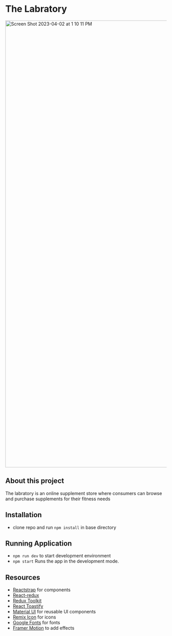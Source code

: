 # The Labratory
<img width="1391" alt="Screen Shot 2023-04-02 at 1 10 11 PM" src="https://user-images.githubusercontent.com/93098869/229368051-333517e9-fd1b-4441-a421-c80feb31fce2.png">


## About this project
The labratory is an online supplement store where consumers can browse and purchase supplements for their fitness needs

## Installation
- clone repo and run `npm install` in base directory

## Running Application
- `npm run dev` to start development environment
- `npm start` Runs the app in the development mode.

## Resources
- [Reactstrap](https://reactstrap.github.io/?path=/story/home-installation--page) for components
- [React-redux](https://react-redux.js.org)
- [Redux Toolkit](https://redux-toolkit.js.org)
- [React Toastify](https://www.npmjs.com/package/react-toastify)
- [Material UI](https://mui.com) for reusable UI components
- [Remix Icon](https://remixicon.com/) for icons
- [Google Fonts](https://fonts.google.com/) for fonts
- [Framer Motion](https://www.framer.com/motion/) to add effects 

